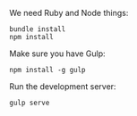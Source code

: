 We need Ruby and Node things:

```
bundle install
npm install
```

Make sure you have Gulp:

```
npm install -g gulp
```

Run the development server:

```
gulp serve
````
